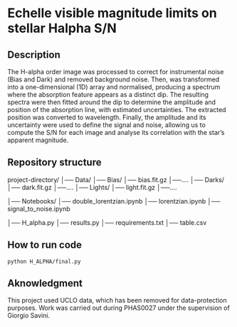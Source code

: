 # Echelle visible magnitude limits on stellar Halpha S/N

## Description

The H-alpha order image was processed to correct for instrumental noise (Bias and Dark) and removed background noise. Then, was transformed into a one-dimensional (1D) array and normalised, producing a spectrum where the absorption feature appears as a distinct dip. The resulting spectra were then fitted around the dip to determine the amplitude and position of the absorption line, with estimated uncertainties. The extracted position was converted to wavelength. Finally, the amplitude and its uncertainty were used to define the signal and noise, allowing us to compute the S/N for each image and analyse its correlation with the star’s apparent magnitude.


## Repository structure

project-directory/
 │── Data/
     │── Bias/
         │── bias.fit.gz
         │──....
     │── Darks/
         │── dark.fit.gz
         │──....
     │── Lights/
         │── light.fit.gz
         │──....

 │── Notebooks/
      │── double_lorentzian.ipynb
      │── lorentzian.ipynb
      │── signal_to_noise.ipynb

 │── H_alpha.py
 │── results.py
 │── requirements.txt
 │── table.csv



## How to run code

`python H_ALPHA/final.py`


## Aknowledgment

This project used UCLO data, which has been removed for data-protection purposes.
Work was carried out during PHAS0027 under the supervision of Giorgio Savini.
